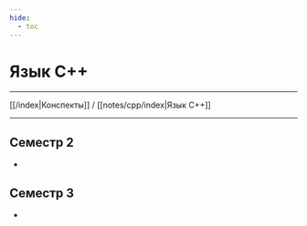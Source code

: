 ```yaml
---
hide: 
  - toc
---
```

# Язык С++

---

[[/index|Конспекты]] / [[notes/cpp/index|Язык С++]]

---

## Семестр 2
-

## Семестр 3
-